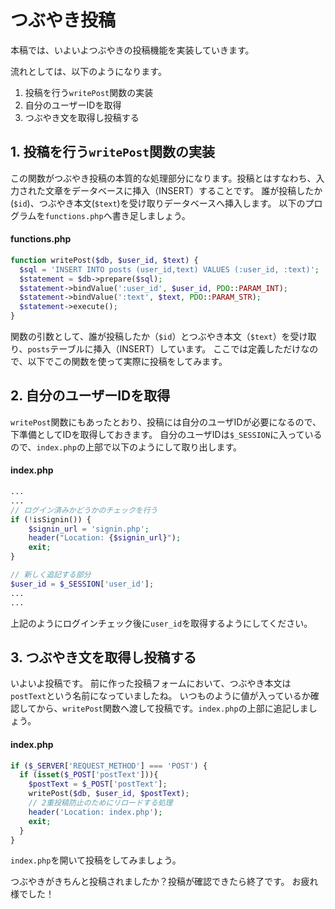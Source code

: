 # つぶやき投稿
本稿では、いよいよつぶやきの投稿機能を実装していきます。

流れとしては、以下のようになります。

1. 投稿を行う`writePost`関数の実装
1. 自分のユーザーIDを取得
1. つぶやき文を取得し投稿する

## 1. 投稿を行う`writePost`関数の実装

この関数がつぶやき投稿の本質的な処理部分になります。投稿とはすなわち、入力された文章をデータベースに挿入（INSERT）することです。
誰が投稿したか(`$id`)、つぶやき本文(`$text`)を受け取りデータベースへ挿入します。
以下のプログラムを`functions.php`へ書き足しましょう。

#### functions.php

```php
function writePost($db, $user_id, $text) {
  $sql = 'INSERT INTO posts (user_id,text) VALUES (:user_id, :text)';
  $statement = $db->prepare($sql);
  $statement->bindValue(':user_id', $user_id, PDO::PARAM_INT);
  $statement->bindValue(':text', $text, PDO::PARAM_STR);
  $statement->execute();
}

```

関数の引数として、誰が投稿したか（`$id`）とつぶやき本文（`$text`）を受け取り、`posts`テーブルに挿入（INSERT）しています。
ここでは定義しただけなので、以下でこの関数を使って実際に投稿をしてみます。

## 2. 自分のユーザーIDを取得

`writePost`関数にもあったとおり、投稿には自分のユーザIDが必要になるので、下準備としてIDを取得しておきます。
自分のユーザIDは`$_SESSION`に入っているので、`index.php`の上部で以下のようにして取り出します。

#### index.php

```php
...
...
// ログイン済みかどうかのチェックを行う
if (!isSignin()) {
    $signin_url = 'signin.php';
    header("Location: {$signin_url}");
    exit;
}

// 新しく追記する部分
$user_id = $_SESSION['user_id'];
...
...
```

上記のようにログインチェック後に`user_id`を取得するようにしてください。

## 3. つぶやき文を取得し投稿する

いよいよ投稿です。
前に作った投稿フォームにおいて、つぶやき本文は`postText`という名前になっていましたね。
いつものように値が入っているか確認してから、`writePost`関数へ渡して投稿です。`index.php`の上部に追記しましょう。

#### index.php

```php
if ($_SERVER['REQUEST_METHOD'] === 'POST') {
  if (isset($_POST['postText'])){
    $postText = $_POST['postText'];
    writePost($db, $user_id, $postText);
    // 2重投稿防止のためにリロードする処理
    header('Location: index.php');
    exit;
  }
}
```

`index.php`を開いて投稿をしてみましょう。

つぶやきがきちんと投稿されましたか？投稿が確認できたら終了です。
お疲れ様でした！
